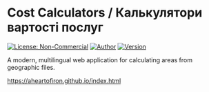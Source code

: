 # Cost Calculators / Калькулятори вартості послуг

[![License: Non-Commercial](https://img.shields.io/badge/License-Non--Commercial-red.svg)](LICENSE)
[![Author](https://img.shields.io/badge/Author-Illia%20Usachov-blue.svg)](https://github.com/)
[![Version](https://img.shields.io/badge/Version-1.0.0-green.svg)](CHANGELOG.md)

A modern, multilingual web application for calculating areas from geographic files.


https://aheartofiron.github.io/index.html
